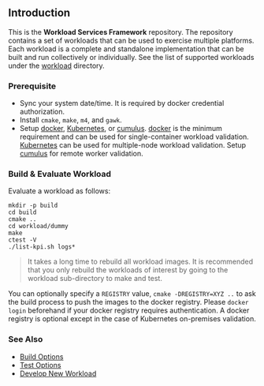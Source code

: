 ## Introduction

This is the **Workload Services Framework** repository. The repository contains a set of workloads that can be used to exercise multiple platforms. Each workload is a complete and standalone implementation that can be built and run collectively or individually. See the list of supported workloads under the [workload](workload/README.md) directory.  

### Prerequisite

- Sync your system date/time. It is required by docker credential authorization.  
- Install `cmake`, `make`, `m4`, and `gawk`.  
- Setup [docker](doc/setup-docker.md), [Kubernetes](doc/setup-kubernetes.md), or [cumulus](doc/setup-cumulus.md). [docker](doc/setup-docker.md) is the minimum requirement and can be used for single-container workload validation. [Kubernetes](doc/setup-kubernetes.md) can be used for multiple-node workload validation. Setup [cumulus](doc/setup-cumulus.md) for remote worker validation.  

### Build & Evaluate Workload

Evaluate a workload as follows:

```
mkdir -p build
cd build
cmake ..
cd workload/dummy
make
ctest -V
./list-kpi.sh logs*
```

> It takes a long time to rebuild all workload images. It is recommended that you only rebuild the workloads of interest by going to the workload sub-directory to make and test.  

You can optionally specify a `REGISTRY` value, `cmake -DREGISTRY=XYZ ..` to ask the build process to push the images to the docker registry. Please `docker login` beforehand if your docker registry requires authentication. A docker registry is optional except in the case of Kubernetes on-premises validation.   

### See Also

- [Build Options](doc/cmake.md)   
- [Test Options](doc/ctest.md)   
- [Develop New Workload](doc/workload.md)  
